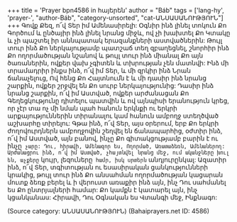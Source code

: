 +++
title = 'Prayer bpn4586 in հայերեն'
author = "Báb"
tags = ['lang-hy', 'prayer-', "author-Báb", "category-unsorted", "cat-ԱՆՍԱՍԱՆՈՒԹՅՈՒՆ"]
+++
Գովք Քեզ, ո՜վ Տեր իմ Ամենասիրելի: Օգնիր ինձ լինել տոկուն Քո Գործում և ընծայիր ինձ լինել նրանց միջև, ով չի խախտել Քո Կտակը և չի պաշտել իր աննպատակ երազանքների աստվածներին: Թույլ տուր ինձ Քո ներկայությամբ պատշաճ տեղ զբաղեցնել, շնորհիր ինձ Քո ողորմածության նշանով և թույլ տուր ինձ միանալ Քո այն ծառաներին, ովքեր վախ չգիտեն և տխրության չեն մատնվի: Ինձ մի տրամադրիր ինքս ինձ, ո՜վ իմ Տեր, և մի զրկիր ինձ Նրան ճանաչելուց, Ով հենց Քո Հայտնումն է և մի դասիր ինձ նրանց շարքին, ովքեր շրջվել են Քո սուրբ ներկայությունից: Դասիր ինձ նրանց շարքին, ո՜վ իմ Աստված, ովքեր արժանացան Քո Գեղեցկությունը դիտելու պատվին և ով այնպիսի երանություն կրեց, որ չէր տա ոչ մի նման պահ հանուն երկնքի ու երկրի արքայություններին տիրանալու կամ հանուն ամբողջ ստեղծված աշխարհը տիրելու: Գթա ինձ, ո՜վ Տեր, այս օրերում, երբ Քո երկրի ժողովուրդներն ամբողջովին շեղվել են ճանապարհից, օժտիր ինձ, ո՜վ իմ Աստված, այն բանով, ինչը Քո գիտակցությամբ բարին է ու ինչը` չարը: Դու, հիրավի, Ամենազոր ես, Ողորմած, Առատաձեռն, Ամենաներող:
	Արժանացրու ինձ, ո՜վ իմ Աստված, չհայտնվել նրանց մեջ, ում ականջները խուլ են, աչքերը` կույր, լեզուները` համր, իսկ սրտերն` անդյուրընկալ: Ազատիր ինձ, ո՜վ Տեր, տգիտության ու եսասիրական ցանկությունների կրակից, թույլ տուր ինձ Քո անսահման ողորմածության կացարան մուտք ձեռք բերել և ի վերուստ առաքիր ինձ այն, ինչ Դու սահմանել ես Քո ընտրյալների համար: Քո կամքն է կատարել այն, ինչ կցանկանաս: Հիրավի, Դու Օգնական ես Վտանգի մեջ, Ինքնագո:

(Source category: ԱՆՍԱՍԱՆՈՒԹՅՈՒՆ)
(Bahaiprayers.net ID: 4586)
